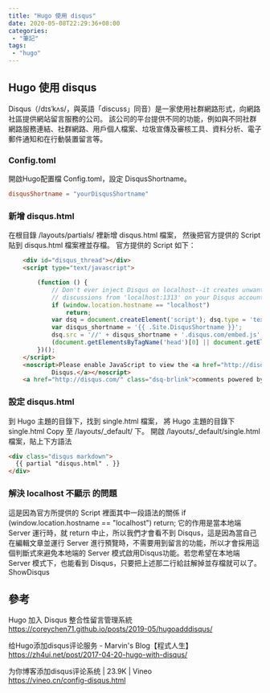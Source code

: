 ```yaml
---
title: "Hugo 使用 disqus"
date: 2020-05-08T22:29:36+08:00
categories:
 - "筆記"
tags:
 - "hugo"
---
```


## Hugo 使用 disqus

Disqus（/dɪsˈkʌs/，與英語「discuss」同音）是一家使用社群網路形式，向網路社區提供網站留言服務的公司。
該公司的平台提供不同的功能，例如與不同社群網路服務連結、社群網路、用戶個人檔案、垃圾宣傳及審核工具、資料分析、電子郵件通知和在行動裝置留言等。

<!--more-->


###  Config.toml

開啟Hugo配置檔 Config.toml，設定 DisqusShortname。 

```toml
disqusShortname = "yourDisqusShortname"
```

### 新增 disqus.html
在根目錄 /layouts/partials/ 裡新增 disqus.html 檔案，
然後把官方提供的 Script 貼到 disqus.html 檔案裡並存檔。
官方提供的 Script 如下：

```html
    <div id="disqus_thread"></div>
    <script type="text/javascript">

        (function () {
            // Don't ever inject Disqus on localhost--it creates unwanted
            // discussions from 'localhost:1313' on your Disqus account...
            if (window.location.hostname == "localhost")
                return;
            var dsq = document.createElement('script'); dsq.type = 'text/javascript'; dsq.async = true;
            var disqus_shortname = '{{ .Site.DisqusShortname }}';
            dsq.src = '//' + disqus_shortname + '.disqus.com/embed.js';
            (document.getElementsByTagName('head')[0] || document.getElementsByTagName('body')[0]).appendChild(dsq);
        })();
    </script>
    <noscript>Please enable JavaScript to view the <a href="http://disqus.com/?ref_noscript">comments powered by
            Disqus.</a></noscript>
    <a href="http://disqus.com/" class="dsq-brlink">comments powered by <span class="logo-disqus">Disqus</span></a>

```

### 設定  disqus.html
到 Hugo 主題的目錄下，找到 single.html 檔案，
將 Hugo 主題的目錄下 single.html Copy 至 /layouts/_default/ 下。
開啟 /layouts/_default/single.html 檔案，貼上下方語法

```html
<div class="disqus markdown">
  {{ partial "disqus.html" . }}
</div>
```


### 解決 localhost 不顯示 的問題

這是因為官方所提供的 Script 裡面其中一段語法的關係
if (window.location.hostname == "localhost")
  return;
它的作用是當本地端 Server 運行時，就 return 中止，所以我們才會看不到 Disqus，這是因為當自己在編輯文章並運行 Server 進行預覽時，不需要用到留言的功能，所以才會採用這個判斷式來避免本地端的 Server 模式啟用Disqus功能。若您希望在本地端 Server 模式下，也能看到 Disqus，只要把上述那二行給註解掉並存檔就可以了。
ShowDisqus


## 參考

Hugo 加入 Disqus 整合性留言管理系統  
https://coreychen71.github.io/posts/2019-05/hugoadddisqus/

给Hugo添加disqus评论服务 - Marvin's Blog【程式人生】  
https://zh4ui.net/post/2017-04-20-hugo-with-disqus/

为你博客添加disqus评论系统 | 23.9K | Vineo  
https://vineo.cn/config-disqus.html